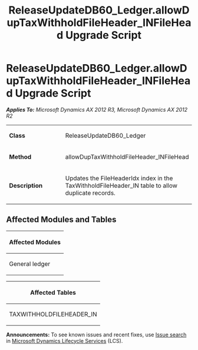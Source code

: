 ﻿---
title: ReleaseUpdateDB60_Ledger.allowDupTaxWithholdFileHeader_INFileHead Upgrade Script
TOCTitle: ReleaseUpdateDB60_Ledger.allowDupTaxWithholdFileHeader_INFileHead Upgrade Script
ms:assetid: 280fc639-9460-7848-2b30-c4c006fe4187
ms:mtpsurl: https://msdn.microsoft.com/en-us/library/JJ735860(v=AX.60)
ms:contentKeyID: 49707278
ms.date: 05/18/2015
mtps_version: v=AX.60
---

# ReleaseUpdateDB60\_Ledger.allowDupTaxWithholdFileHeader\_INFileHead Upgrade Script 


_**Applies To:** Microsoft Dynamics AX 2012 R3, Microsoft Dynamics AX 2012 R2_

<table>
<colgroup>
<col style="width: 50%" />
<col style="width: 50%" />
</colgroup>
<tbody>
<tr class="odd">
<td><p><strong>Class</strong></p></td>
<td><p>ReleaseUpdateDB60_Ledger</p></td>
</tr>
<tr class="even">
<td><p><strong>Method</strong></p></td>
<td><p>allowDupTaxWithholdFileHeader_INFileHead</p></td>
</tr>
<tr class="odd">
<td><p><strong>Description</strong></p></td>
<td><p>Updates the FileHeaderIdx index in the TaxWithholdFileHeader_IN table to allow duplicate records.</p></td>
</tr>
</tbody>
</table>


## Affected Modules and Tables

<table>
<colgroup>
<col style="width: 100%" />
</colgroup>
<thead>
<tr class="header">
<th><p>Affected Modules</p></th>
</tr>
</thead>
<tbody>
<tr class="odd">
<td><p>General ledger</p></td>
</tr>
</tbody>
</table>


<table>
<colgroup>
<col style="width: 100%" />
</colgroup>
<thead>
<tr class="header">
<th><p>Affected Tables</p></th>
</tr>
</thead>
<tbody>
<tr class="odd">
<td><p>TAXWITHHOLDFILEHEADER_IN</p></td>
</tr>
</tbody>
</table>

  
**Announcements:** To see known issues and recent fixes, use [Issue search](http://go.microsoft.com/fwlink/?linkid=389258) in [Microsoft Dynamics Lifecycle Services](http://go.microsoft.com/fwlink/?linkid=306505) (LCS).

